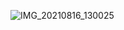 ![IMG_20210816_130025](https://github.com/MohamedAshkar/Automatic-Cool-Drink-Vending-Machine/assets/147262444/237b0791-1922-474e-b527-8174e0a3429d)

